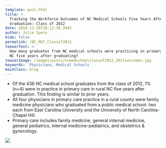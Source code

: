```yaml
---
template: post.html
title: >-
  Tracking the Workforce Outcomes of NC Medical Schools Five Years After
  Graduation: Class of 2012
date: 2018-11-26T18:12:38.394Z
author: Julie Spero
hide: false
permalink: /NC_MST_Classof2012
teaserText: >-
  How many graduates from NC medical schools were practicing in primary care in
  NC five years after graduating?
teaserImage: /images/posts/ncmedschoolclassof2012_2017outcomes.jpg
keywords: 'Physicians, Medical Schools'
mainClass: blog
---
```

* Of the 436 NC medical school graduates from the class of 2012, 1% (n=4) were in practice in primary care in rural NC five years after graduation.  This finding is similar to prior years.
* All four physicians in primary care practice in a rural county were family medicine physicians who graduated from a public medical school: two each from East Carolina University and the University of North Carolina-Chapel Hill.
* Primary care includes family medicine, general internal medicine, general pediatrics, internal medicine-pediatrics, and obstetrics & gynecology.

![](/images/posts/ncmedschoolclassof2012_2017outcomes.jpg)
